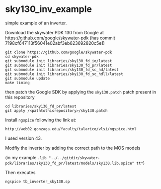 # sky130_inv_example
simple example of an inverter.

Download the skywater PDK 130 from Google at https://github.com/google/skywater-pdk (has commit 7198cf647113f56041e02abf3eb623692820c5e1)

```
git clone https://github.com/google/skywater-pdk
cd skywater-pdk
git submodule init libraries/sky130_fd_io/latest
git submodule init libraries/sky130_fd_pr/latest
git submodule init libraries/sky130_fd_sc_hd/latest
git submodule init libraries/sky130_fd_sc_hdll/latest
git submodule update
make timing
```

then patch the Google SDK by applying the `sky130.patch` patch present in this repository

```
cd libraries/sky130_fd_pr/latest
git apply /<pathtothisrepository>/sky130.patch
```

Install `ngspice` following the link at:

```
http://web02.gonzaga.edu/faculty/talarico/vlsi/ngspice.html
```

I used version 43.

Modfiy the inverter by adding the correct path to the MOS models

(in my example `.lib "../../gitdir/skywater-pdk/libraries/sky130_fd_pr/latest/models/sky130.lib.spice" tt*`)

Then executes

```
ngspice tb_inverter_sky130.sp
```